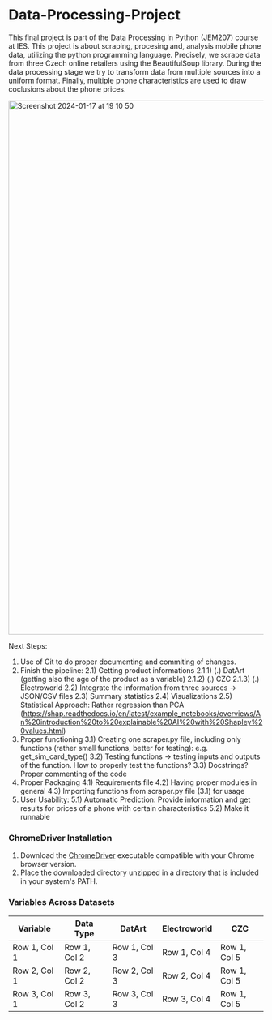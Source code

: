 # Data-Processing-Project

This final project is part of the Data Processing in Python (JEM207) course at IES.
This project is about scraping, procesing and, analysis mobile phone data, utilizing the python programming language.
Precisely, we scrape data from three Czech online retailers using the BeautifulSoup library. During the data processing 
stage we try to transform data from multiple sources into a uniform format. Finally, multiple phone characteristics are 
used to draw coclusions about the phone prices.



<img width="1054" alt="Screenshot 2024-01-17 at 19 10 50" src="https://github.com/N0Data4U/Data-Processing-Project/assets/126565081/23ec8197-236d-4b82-b34d-1edf0e221eb3">

Next Steps:
1) Use of Git to do proper documenting and commiting of changes.
2) Finish the pipeline:
  2.1) Getting product informations
    2.1.1) (.) DatArt (getting also the age of the product as a variable)
    2.1.2) (.) CZC
    2.1.3) (.) Electroworld
  2.2) Integrate the information from three sources -> JSON/CSV files
  2.3) Summary statistics
  2.4) Visualizations
  2.5) Statistical Approach: Rather regression than PCA (https://shap.readthedocs.io/en/latest/example_notebooks/overviews/An%20introduction%20to%20explainable%20AI%20with%20Shapley%20values.html)
3) Proper functioning
   3.1) Creating one scraper.py file, including only functions (rather small functions, better for testing): e.g. get_sim_card_type()
   3.2) Testing functions -> testing inputs and outputs of the function. How to properly test the functions?
   3.3) Docstrings? Proper commenting of the code
4) Proper Packaging
     4.1) Requirements file
     4.2) Having proper modules in general
     4.3) Importing functions from scraper.py file (3.1) for usage
5) User Usability:
     5.1) Automatic Prediction: Provide information and get results for prices of a phone with certain characteristics
     5.2) Make it runnable 
  
### ChromeDriver Installation
1. Download the [ChromeDriver]([https://sites.google.com/chromium.org/driver/](https://chromedriver.chromium.org/downloads)) executable compatible with your Chrome browser version.
2. Place the downloaded directory unzipped in a directory that is included in your system's PATH.

### Variables Across Datasets
| Variable | Data Type | DatArt | Electroworld |CZC|
|----------|----------|----------|----------|----------|
| Row 1, Col 1 | Row 1, Col 2 | Row 1, Col 3 | Row 1, Col 4 | Row 1, Col 5 |
| Row 2, Col 1 | Row 2, Col 2 | Row 2, Col 3 | Row 2, Col 4 | Row 1, Col 5 |
| Row 3, Col 1 | Row 3, Col 2 | Row 3, Col 3 | Row 3, Col 4 | Row 1, Col 5 |
